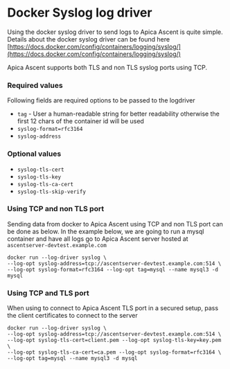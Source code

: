# Docker Syslog log driver

Using the docker syslog driver to send logs to Apica Ascent is quite simple. Details about the docker syslog driver can be found here [https://docs.docker.com/config/containers/logging/syslog/](https://docs.docker.com/config/containers/logging/syslog/)

Apica Ascent supports both TLS and non TLS syslog ports using TCP.

### Required values

Following fields are required options to be passed to the logdriver

* `tag` - User a human-readable string for better readability otherwise the first 12 chars of the container id will be used
* `syslog-format=rfc3164`
* `syslog-address`

### Optional values

* `syslog-tls-cert`
* `syslog-tls-key`
* `syslog-tls-ca-cert`
* `syslog-tls-skip-verify`

### Using TCP and non TLS port

Sending data from docker to Apica Ascent using TCP and non TLS port can be done as below. In the example below, we are going to run a mysql container and have all logs go to Apica Ascent server hosted at `ascentserver-devtest.example.com`

```
docker run --log-driver syslog \
--log-opt syslog-address=tcp://ascentserver-devtest.example.com:514 \
--log-opt syslog-format=rfc3164 --log-opt tag=mysql --name mysql3 -d mysql
```

### Using TCP and TLS port

When using to connect to Apica Ascent TLS port in a secured setup, pass the client certificates to connect to the server

```
docker run --log-driver syslog \
--log-opt syslog-address=tcp://ascentserver-devtest.example.com:514 \
--log-opt syslog-tls-cert=client.pem --log-opt syslog-tls-key=key.pem \
--log-opt syslog-tls-ca-cert=ca.pem --log-opt syslog-format=rfc3164 \
--log-opt tag=mysql --name mysql3 -d mysql
```
